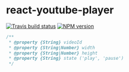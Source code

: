 # react-youtube-player

[![Travis build status](http://img.shields.io/travis/gajus/react-youtube-player/master.svg?style=flat)](https://travis-ci.org/gajus/react-youtube-player)
[![NPM version](http://img.shields.io/npm/v/react-youtube-player.svg?style=flat)](https://www.npmjs.org/package/react-youtube-player)

```js
/**
 * @property {String} videoId
 * @property {String|Number} width
 * @property {String|Number} height
 * @property {String} state ('play', 'pause')
 */
```
